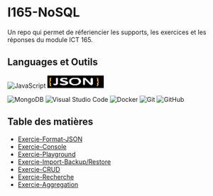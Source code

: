 # I165-NoSQL

Un repo qui permet de réferiencier les supports, les exercices et les réponses du module ICT 165.

## Languages et Outils
![JavaScript](https://img.shields.io/badge/javascript-%23323330.svg?style=for-the-badge&logo=javascript&logoColor=%23F7DF1E)
![JSON](https://github.com/quemet/I165-NoSQL/blob/main/Image/JSON.webp)

![MongoDB](https://img.shields.io/badge/MongoDB-%234ea94b.svg?style=for-the-badge&logo=mongodb&logoColor=white)
![Visual Studio Code](https://img.shields.io/badge/Visual%20Studio%20Code-0078d7.svg?style=for-the-badge&logo=visual-studio-code&logoColor=white)
![Docker](https://img.shields.io/badge/docker-%230db7ed.svg?style=for-the-badge&logo=docker&logoColor=white)
![Git](https://img.shields.io/badge/git-%23F05033.svg?style=for-the-badge&logo=git&logoColor=white)
![GitHub](https://img.shields.io/badge/github-%23121011.svg?style=for-the-badge&logo=github&logoColor=white)

## Table des matières

* [Exercie-Format-JSON](https://github.com/quemet/I165-NoSQL/tree/main/MongoDB/Exercice/01-Format_JSON/Exercice)<br>
* [Exercie-Console](https://github.com/quemet/I165-NoSQL/tree/main/MongoDB/Exercice/02-Console/Exercie)<br>
* [Exercie-Playground](https://github.com/quemet/I165-NoSQL/tree/main/MongoDB/Exercice/03-Playground/Exercie)<br>
* [Exercie-Import-Backup/Restore](https://github.com/quemet/I165-NoSQL/tree/main/MongoDB/Exercice/04-Import_backup_restore/Exercie)<br>
* [Exercie-CRUD](https://github.com/quemet/I165-NoSQL/tree/main/MongoDB/Exercice/05-CRUD)<br>
* [Exercie-Recherche](https://github.com/quemet/I165-NoSQL/tree/main/MongoDB/Exercice/06%20-%20Recherche)<br>
* [Exercie-Aggregation](https://github.com/quemet/I165-NoSQL/tree/main/MongoDB/Exercice/07-Aggregation)<br>
